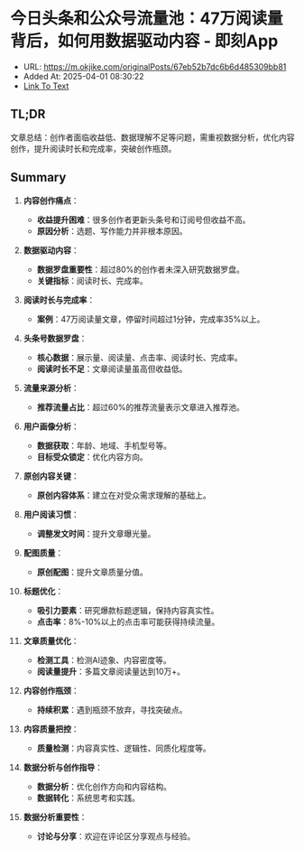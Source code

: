 # 今日头条和公众号流量池：47万阅读量背后，如何用数据驱动内容 - 即刻App
- URL: https://m.okjike.com/originalPosts/67eb52b7dc6b6d485309bb81
- Added At: 2025-04-01 08:30:22
- [Link To Text](2025-04-01-今日头条和公众号流量池：47万阅读量背后，如何用数据驱动内容---即刻app_raw.md)

## TL;DR
文章总结：创作者面临收益低、数据理解不足等问题，需重视数据分析，优化内容创作，提升阅读时长和完成率，突破创作瓶颈。

## Summary
1. **内容创作痛点**：
   - **收益提升困难**：很多创作者更新头条号和订阅号但收益不高。
   - **原因分析**：选题、写作能力并非根本原因。

2. **数据驱动内容**：
   - **数据罗盘重要性**：超过80%的创作者未深入研究数据罗盘。
   - **关键指标**：阅读时长、完成率。

3. **阅读时长与完成率**：
   - **案例**：47万阅读量文章，停留时间超过1分钟，完成率35%以上。

4. **头条号数据罗盘**：
   - **核心数据**：展示量、阅读量、点击率、阅读时长、完成率。
   - **阅读时长不足**：文章阅读量虽高但收益低。

5. **流量来源分析**：
   - **推荐流量占比**：超过60%的推荐流量表示文章进入推荐池。

6. **用户画像分析**：
   - **数据获取**：年龄、地域、手机型号等。
   - **目标受众锁定**：优化内容方向。

7. **原创内容关键**：
   - **原创内容体系**：建立在对受众需求理解的基础上。

8. **用户阅读习惯**：
   - **调整发文时间**：提升文章曝光量。

9. **配图质量**：
   - **原创配图**：提升文章质量分值。

10. **标题优化**：
    - **吸引力要素**：研究爆款标题逻辑，保持内容真实性。
    - **点击率**：8%-10%以上的点击率可能获得持续流量。

11. **文章质量优化**：
    - **检测工具**：检测AI迹象、内容密度等。
    - **阅读量提升**：多篇文章阅读量达到10万+。

12. **内容创作瓶颈**：
    - **持续积累**：遇到瓶颈不放弃，寻找突破点。

13. **内容质量把控**：
    - **质量检测**：内容真实性、逻辑性、同质化程度等。

14. **数据分析与创作指导**：
    - **数据分析**：优化创作方向和内容结构。
    - **数据转化**：系统思考和实践。

15. **数据分析重要性**：
    - **讨论与分享**：欢迎在评论区分享观点与经验。
